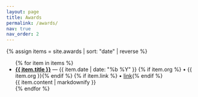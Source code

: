 ```yaml
---
layout: page
title: Awards
permalink: /awards/
nav: true
nav_order: 2
---
```


{% assign items = site.awards | sort: "date" | reverse %}
<ul class="content-list">
{% for item in items %}
  <li>
    <strong><a href="{{ item.url | relative_url }}">{{ item.title }}</a></strong>
    — {{ item.date | date: "%b %Y" }}
    {% if item.org %} • {{ item.org }}{% endif %}
    {% if item.link %} • <a href="{{ item.link }}" target="_blank">link</a>{% endif %}
    <div class="article-body">{{ item.content | markdownify }}</div>
  </li>
{% endfor %}
</ul>

